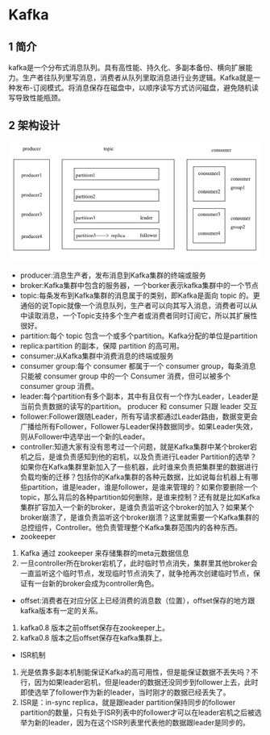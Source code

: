 # Kafka

## 1 简介
kafka是一个分布式消息队列。具有高性能、持久化、多副本备份、横向扩展能力。生产者往队列里写消息，消费者从队列里取消息进行业务逻辑。Kafka就是一种发布-订阅模式。将消息保存在磁盘中，以顺序读写方式访问磁盘，避免随机读写导致性能瓶颈。

## 2 架构设计
![avatar](k1.png)<br>
- producer:消息生产者，发布消息到Kafka集群的终端或服务
- broker:Kafka集群中包含的服务器，一个borker表示kafka集群中的一个节点
- topic:每条发布到Kafka集群的消息属于的类别，即Kafka是面向 topic 的。更通俗的说Topic就像一个消息队列，生产者可以向其写入消息，消费者可以从中读取消息，一个Topic支持多个生产者或消费者同时订阅它，所以其扩展性很好。
- partition:每个 topic 包含一个或多个partition。Kafka分配的单位是partition
- replica:partition 的副本，保障 partition 的高可用。
- consumer:从Kafka集群中消费消息的终端或服务
- consumer group:每个 consumer 都属于一个 consumer group，每条消息只能被 consumer group 中的一个 Consumer 消费，但可以被多个 consumer group 消费。
- leader:每个partition有多个副本，其中有且仅有一个作为Leader，Leader是当前负责数据的读写的partition。 producer 和 consumer 只跟 leader 交互
- follower:Follower跟随Leader，所有写请求都通过Leader路由，数据变更会广播给所有Follower，Follower与Leader保持数据同步。如果Leader失效，则从Follower中选举出一个新的Leader。
- controller:知道大家有没有思考过一个问题，就是Kafka集群中某个broker宕机之后，是谁负责感知到他的宕机，以及负责进行Leader Partition的选举？如果你在Kafka集群里新加入了一些机器，此时谁来负责把集群里的数据进行负载均衡的迁移？包括你的Kafka集群的各种元数据，比如说每台机器上有哪些partition，谁是leader，谁是follower，是谁来管理的？如果你要删除一个topic，那么背后的各种partition如何删除，是谁来控制？还有就是比如Kafka集群扩容加入一个新的broker，是谁负责监听这个broker的加入？如果某个broker崩溃了，是谁负责监听这个broker崩溃？这里就需要一个Kafka集群的总控组件，Controller。他负责管理整个Kafka集群范围内的各种东西。
- zookeeper
1. Kafka 通过 zookeeper 来存储集群的meta元数据信息
2. 一旦controller所在broker宕机了，此时临时节点消失，集群里其他broker会一直监听这个临时节点，发现临时节点消失了，就争抢再次创建临时节点，保证有一台新的broker会成为controller角色。
-  offset:消费者在对应分区上已经消费的消息数（位置），offset保存的地方跟kafka版本有一定的关系。
1. kafka0.8 版本之前offset保存在zookeeper上。
2. kafka0.8 版本之后offset保存在kafka集群上。
- ISR机制
1. 光是依靠多副本机制能保证Kafka的高可用性，但是能保证数据不丢失吗？不行，因为如果leader宕机，但是leader的数据还没同步到follower上去，此时即使选举了follower作为新的leader，当时刚才的数据已经丢失了。
2. ISR是：in-sync replica，就是跟leader partition保持同步的follower partition的数量，只有处于ISR列表中的follower才可以在leader宕机之后被选举为新的leader，因为在这个ISR列表里代表他的数据跟leader是同步的。